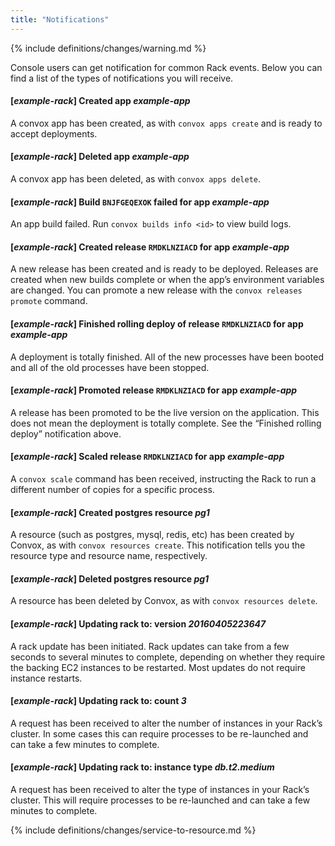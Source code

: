 ```yaml
---
title: "Notifications"
---
```


{% include definitions/changes/warning.md %}

Console users can get notification for common Rack events. Below you can find a list of the types of notifications you will receive.

#### [*example-rack*] Created app *example-app*

A convox app has been created, as with `convox apps create` and is ready to accept deployments.

#### [*example-rack*] Deleted app *example-app*

A convox app has been deleted, as with `convox apps delete`.

#### [*example-rack*] Build `BNJFGEQEXOK` failed for app *example-app*

An app build failed. Run `convox builds info <id>` to view build logs.

#### [*example-rack*] Created release `RMDKLNZIACD` for app *example-app*

A new release has been created and is ready to be deployed. Releases are created when new builds complete or when the app’s environment variables are changed. You can promote a new release with the `convox releases promote` command.

#### [*example-rack*] Finished rolling deploy of release `RMDKLNZIACD` for app *example-app*

A deployment is totally finished. All of the new processes have been booted and all of the old processes have been stopped.

#### [*example-rack*] Promoted release `RMDKLNZIACD` for app *example-app*

A release has been promoted to be the live version on the application. This does not mean the deployment is totally complete. See the “Finished rolling deploy” notification above.

#### [*example-rack*] Scaled release `RMDKLNZIACD` for app *example-app*

A `convox scale` command has been received, instructing the Rack to run a different number of copies for a specific process.

#### [*example-rack*] Created postgres resource *pg1*

A resource (such as postgres, mysql, redis, etc) has been created by Convox, as with `convox resources create`. This notification tells you the resource type and resource name, respectively.

#### [*example-rack*] Deleted postgres resource *pg1*

A resource has been deleted by Convox, as with `convox resources delete`.

#### [*example-rack*] Updating rack to: version *20160405223647*

A rack update has been initiated. Rack updates can take from a few seconds to several minutes to complete, depending on whether they require the backing EC2 instances to be restarted. Most updates do not require instance restarts.

#### [*example-rack*] Updating rack to: count *3*

A request has been received to alter the number of instances in your Rack’s cluster. In some cases this can require processes to be re-launched and can take a few minutes to complete.

#### [*example-rack*] Updating rack to: instance type *db.t2.medium*

A request has been received to alter the type of instances in your Rack’s cluster. This will require processes to be re-launched and can take a few minutes to complete.

{% include definitions/changes/service-to-resource.md %}
